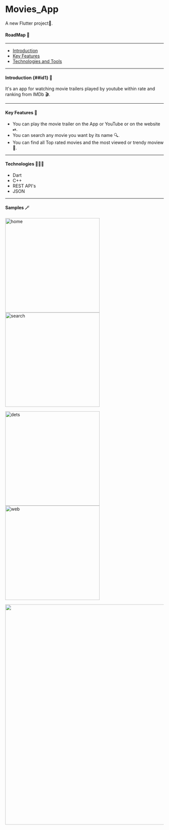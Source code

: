 # Movies_App

A new Flutter project📱.

#### RoadMap 🚸
---
- [Introduction](#id1)
- [Key Features](#id2)
- [Technologies and Tools](#id3)
---

#### Introduction {##id1} 📝 
It's an app for watching movie trailers played by youtube within rate and ranking from IMDb 🎬.

---
#### Key Features 🔮
- You can play the movie trailer on the App or YouTube or on the website ⏯.
- You can search any movie you want by its name 🔍.
- You can find all Top rated movies and the most viewed or trendy moview 🌟.

---
#### Technologies 🧑🏽‍💻
- Dart
- C++
- REST API's
- JSON

---

#### Samples 🪄
<img width="300" alt="home" src="https://user-images.githubusercontent.com/111665714/190865913-6a155908-ccf2-43d2-99a5-6ba7891d28dc.png"> <img width="300" alt="search" src="https://user-images.githubusercontent.com/111665714/190865917-8534f63a-c425-4cb5-af81-324da1d66133.png">

<img width="300" alt="dets" src="https://user-images.githubusercontent.com/111665714/190865908-59ceea3b-8821-48d7-84d7-fa459c649d18.png"> <img width="300" alt="web" src="https://user-images.githubusercontent.com/111665714/190866427-fbc27a54-fa0c-46fb-97d5-68290bf47f37.png">


<img width="700" src="https://user-images.githubusercontent.com/111665714/190865922-22d77f1b-e06e-410e-a12a-11defd58ca7c.png">

